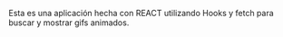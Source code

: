 Esta es una aplicación hecha con REACT utilizando Hooks y fetch para buscar y mostrar gifs animados.